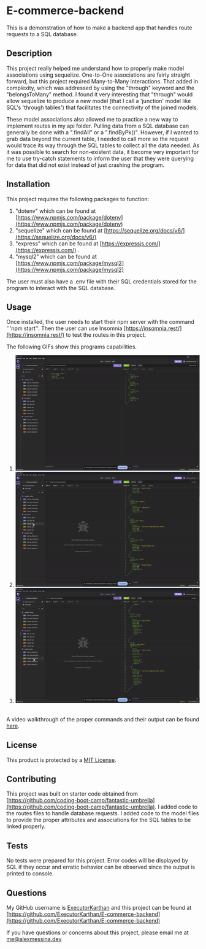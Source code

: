 # E-commerce-backend
This is a demonstration of how to make a backend app that handles route requests to a SQL database.

## Description
This project really helped me understand how to properly make model associations using sequelize. One-to-One associations are fairly straight forward, but this project required Many-to-Many interactions. That added in complexity, which was addressed by using the "through" keyword and the "belongsToMany" method. I found it very interesting that "through" would allow sequelize to produce a new model (that I call a 'junction' model like SQL's 'through tables') that facilitates the connectivity of the joined models.  

These model associations also allowed me to practice a new way to implement routes in my api folder. Pulling data from a SQL database can generally be done with a ".findAll" or a ".findByPk()". However, if I wanted to grab data beyond the current table, I needed to call more so the request would trace its way through the SQL tables to collect all the data needed. As it was possible to search for non-existent data, it become very important for me to use try-catch statements to inform the user that they were querying for data that did not exist instead of just crashing the program. 

## Installation
This project requires the following packages to function:
1) "dotenv" which can be found at [https://www.npmjs.com/package/dotenv](https://www.npmjs.com/package/dotenv)
2) "sequelize" which can be found at [https://sequelize.org/docs/v6/](https://sequelize.org/docs/v6/)
3) "express" which can be found at [https://expressjs.com/](https://expressjs.com/) .
4) "mysql2" which can be found at [https://www.npmjs.com/package/mysql2](https://www.npmjs.com/package/mysql2)

The user must also have a .env file with their SQL credentials stored for the program to interact with the SQL database.


## Usage
Once installed, the user needs to start their npm server with the command '''npm start''. Then the user can use Insomnia [https://insomnia.rest/](https://insomnia.rest/) to test the routes in this project. 

The following GIFs show this programs capabilities.
1) ![Category Routes Demo Gif](./assets/category-route.gif) 
2) ![Tag Routes Demo Gif](./assets/tag-route.gif) 
3) ![Product Routes Demo Gif](./assets/product-route.gif) 
<br>
A video walkthrough of the proper commands and their output can be found <a href="./assets/E-commerce-backend.mp4"> here</a>.

## License
This product is protected by a [MIT License](http://choosealicense.com/licenses/mit).

## Contributing
This project was built on starter code obtained from [https://github.com/coding-boot-camp/fantastic-umbrella](https://github.com/coding-boot-camp/fantastic-umbrella). I added code to the routes files to handle database requests. I added code to the model files to provide the proper attributes and associations for the SQL tables to be linked properly. 

## Tests
No tests were prepared for this project. Error codes will be displayed by SQL if they occur and erratic behavior can be observed since the output is printed to console.

## Questions
My GitHub username is [ExecutorKarthan](https://github.com/ExecutorKarthan) and this project can be found at [https://github.com/ExecutorKarthan/E-commerce-backend](https://github.com/ExecutorKarthan/E-commerce-backend)

If you have questions or concerns about this project, please email me at me@alexmessina.dev

